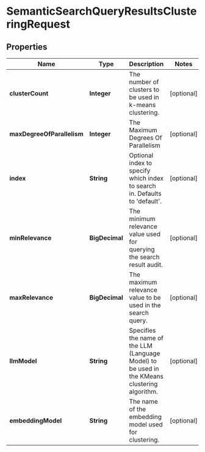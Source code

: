 

# SemanticSearchQueryResultsClusteringRequest


## Properties

| Name | Type | Description | Notes |
|------------ | ------------- | ------------- | -------------|
|**clusterCount** | **Integer** | The number of clusters to be used in k-means clustering. |  [optional] |
|**maxDegreeOfParallelism** | **Integer** | The Maximum Degrees Of Parallelism |  [optional] |
|**index** | **String** | Optional index to specify which index to search in. Defaults to &#39;default&#39;. |  [optional] |
|**minRelevance** | **BigDecimal** | The minimum relevance value used for querying the search result audit. |  [optional] |
|**maxRelevance** | **BigDecimal** | The maximum relevance value to be used in the search query. |  [optional] |
|**llmModel** | **String** | Specifies the name of the LLM (Language Model) to be used in the KMeans clustering algorithm. |  [optional] |
|**embeddingModel** | **String** | The name of the embedding model used for clustering. |  [optional] |



